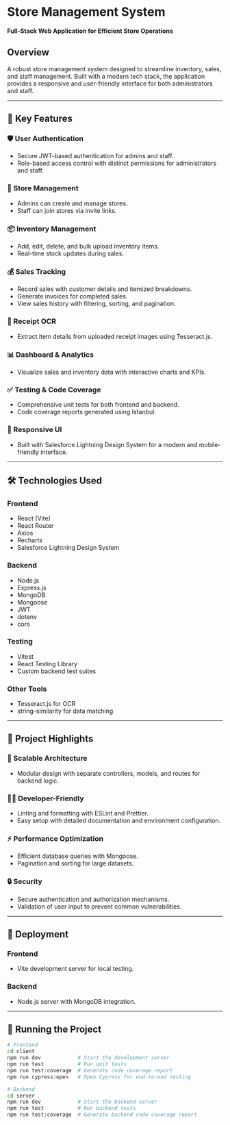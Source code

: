 # Store Management System

**Full-Stack Web Application for Efficient Store Operations**

## Overview

A robust store management system designed to streamline inventory, sales, and staff management. Built with a modern tech stack, the application provides a responsive and user-friendly interface for both administrators and staff.

---

## 🔑 Key Features

### 🛡️ User Authentication
- Secure JWT-based authentication for admins and staff.
- Role-based access control with distinct permissions for administrators and staff.

### 🏬 Store Management
- Admins can create and manage stores.
- Staff can join stores via invite links.

### 📦 Inventory Management
- Add, edit, delete, and bulk upload inventory items.
- Real-time stock updates during sales.

### 💰 Sales Tracking
- Record sales with customer details and itemized breakdowns.
- Generate invoices for completed sales.
- View sales history with filtering, sorting, and pagination.

### 🧾 Receipt OCR
- Extract item details from uploaded receipt images using Tesseract.js.

### 📊 Dashboard & Analytics
- Visualize sales and inventory data with interactive charts and KPIs.

### ✅ Testing & Code Coverage
- Comprehensive unit tests for both frontend and backend.
- Code coverage reports generated using Istanbul.

### 📱 Responsive UI
- Built with Salesforce Lightning Design System for a modern and mobile-friendly interface.

---

## 🛠 Technologies Used

### Frontend
- React (Vite)
- React Router
- Axios
- Recharts
- Salesforce Lightning Design System

### Backend
- Node.js
- Express.js
- MongoDB
- Mongoose
- JWT
- dotenv
- cors

### Testing
- Vitest
- React Testing Library
- Custom backend test suites

### Other Tools
- Tesseract.js for OCR
- string-similarity for data matching

---

## 🌟 Project Highlights

### 🔧 Scalable Architecture
- Modular design with separate controllers, models, and routes for backend logic.

### 👩‍💻 Developer-Friendly
- Linting and formatting with ESLint and Prettier.
- Easy setup with detailed documentation and environment configuration.

### ⚡ Performance Optimization
- Efficient database queries with Mongoose.
- Pagination and sorting for large datasets.

### 🔒 Security
- Secure authentication and authorization mechanisms.
- Validation of user input to prevent common vulnerabilities.

---

## 🚀 Deployment

### Frontend
- Vite development server for local testing.

### Backend
- Node.js server with MongoDB integration.

---

## 🧪 Running the Project

```bash
# Frontend
cd client
npm run dev            # Start the development server
npm run test           # Run unit tests
npm run test:coverage  # Generate code coverage report
npm run cypress:open   # Open Cypress for end-to-end testing

# Backend
cd server
npm run dev            # Start the backend server
npm run test           # Run backend tests
npm run test:coverage  # Generate backend code coverage report